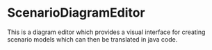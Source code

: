 ScenarioDiagramEditor
=====================

This is a diagram editor which provides a visual interface for creating scenario models which can then be translated in java code.
